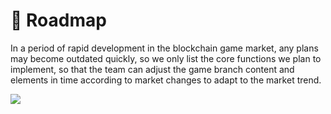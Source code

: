 # 📍 Roadmap

In a period of rapid development in the blockchain game market, any plans may become outdated quickly, so we only list the core functions we plan to implement, so that the team can adjust the game branch content and elements in time according to market changes to adapt to the market trend.

![](\_book/IMG/Roadmap\_pic.png)
